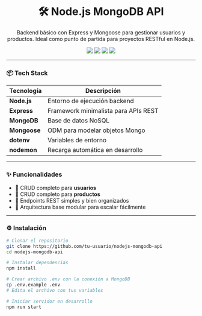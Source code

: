 <h1 align="center">🛠️ Node.js MongoDB API</h1>
<p align="center">Backend básico con Express y Mongoose para gestionar usuarios y productos. Ideal como punto de partida para proyectos RESTful en Node.js.</p>

<p align="center">
  <a href="https://expressjs.com"><img src="https://img.shields.io/badge/Express.js-4.x-lightgrey?logo=express" /></a>
  <a href="https://www.mongodb.com"><img src="https://img.shields.io/badge/MongoDB-Database-green?logo=mongodb" /></a>
  <a href="https://mongoosejs.com"><img src="https://img.shields.io/badge/Mongoose-ODM-red?logo=mongoose" /></a>
  <a href="https://nodejs.org"><img src="https://img.shields.io/badge/Node.js-18-green?logo=node.js" /></a>
</p>

---

### 📦 Tech Stack

| Tecnología   | Descripción                    |
| ------------ | ------------------------------ |
| **Node.js**  | Entorno de ejecución backend   |
| **Express**  | Framework minimalista para APIs REST |
| **MongoDB**  | Base de datos NoSQL            |
| **Mongoose** | ODM para modelar objetos Mongo |
| **dotenv**   | Variables de entorno           |
| **nodemon**  | Recarga automática en desarrollo |

---

### ✨ Funcionalidades

- 📄 CRUD completo para **usuarios**
- 🛒 CRUD completo para **productos**
- 🔌 Endpoints REST simples y bien organizados
- 🧱 Arquitectura base modular para escalar fácilmente

---

### ⚙️ Instalación

```bash
# Clonar el repositorio
git clone https://github.com/tu-usuario/nodejs-mongodb-api
cd nodejs-mongodb-api

# Instalar dependencias
npm install

# Crear archivo .env con la conexión a MongoDB
cp .env.example .env
# Edita el archivo con tus variables

# Iniciar servidor en desarrollo
npm run start
